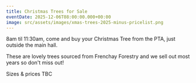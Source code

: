 ```yaml
---
title: Christmas Trees for Sale
eventDate: 2025-12-06T08:00:00.000+00:00
image: src/assets/images/xmas-trees-2025-minus-pricelist.png
---
```

8am til 11:30am, come and buy your Christmas Tree from the PTA, just outside the main hall.



These are lovely trees sourced from Frenchay Forestry and we sell out most years so don't miss out! 



Sizes & prices TBC
